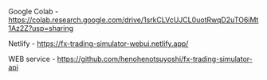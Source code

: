 Google Colab - https://colab.research.google.com/drive/1srkCLVcUJCL0uotRwqD2uTO6iMt1Az2Z?usp=sharing

Netlify - https://fx-trading-simulator-webui.netlify.app/

WEB service - https://github.com/henohenotsuyoshi/fx-trading-simulator-api
